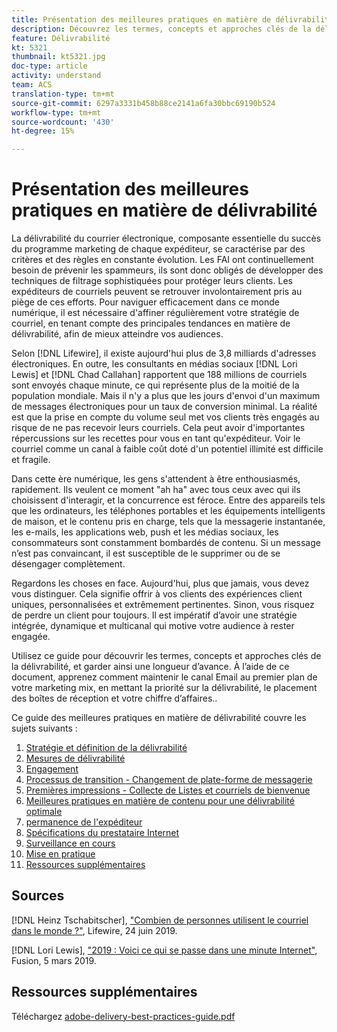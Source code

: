 ```yaml
---
title: Présentation des meilleures pratiques en matière de délivrabilité
description: Découvrez les termes, concepts et approches clés de la délivrabilité qui vous permettront d’assurer la réussite de votre programme marketing.
feature: Délivrabilité
kt: 5321
thumbnail: kt5321.jpg
doc-type: article
activity: understand
team: ACS
translation-type: tm+mt
source-git-commit: 6297a3331b458b88ce2141a6fa30bbc69190b524
workflow-type: tm+mt
source-wordcount: '430'
ht-degree: 15%

---
```



# Présentation des meilleures pratiques en matière de délivrabilité

La délivrabilité du courrier électronique, composante essentielle du succès du programme marketing de chaque expéditeur, se caractérise par des critères et des règles en constante évolution. Les FAI ont continuellement besoin de prévenir les spammeurs, ils sont donc obligés de développer des techniques de filtrage sophistiquées pour protéger leurs clients. Les expéditeurs de courriels peuvent se retrouver involontairement pris au piège de ces efforts. Pour naviguer efficacement dans ce monde numérique, il est nécessaire d&#39;affiner régulièrement votre stratégie de courriel, en tenant compte des principales tendances en matière de délivrabilité, afin de mieux atteindre vos audiences.

Selon [!DNL Lifewire], il existe aujourd&#39;hui plus de 3,8 milliards d&#39;adresses électroniques. En outre, les consultants en médias sociaux [!DNL Lori Lewis] et [!DNL Chad Callahan] rapportent que 188 millions de courriels sont envoyés chaque minute, ce qui représente plus de la moitié de la population mondiale. Mais il n&#39;y a plus que les jours d&#39;envoi d&#39;un maximum de messages électroniques pour un taux de conversion minimal. La réalité est que la prise en compte du volume seul met vos clients très engagés au risque de ne pas recevoir leurs courriels. Cela peut avoir d&#39;importantes répercussions sur les recettes pour vous en tant qu&#39;expéditeur. Voir le courriel comme un canal à faible coût doté d&#39;un potentiel illimité est difficile et fragile.

Dans cette ère numérique, les gens s&#39;attendent à être enthousiasmés, rapidement. Ils veulent ce moment &quot;ah ha&quot; avec tous ceux avec qui ils choisissent d&#39;interagir, et la concurrence est féroce. Entre des appareils tels que les ordinateurs, les téléphones portables et les équipements intelligents de maison, et le contenu pris en charge, tels que la messagerie instantanée, les e-mails, les applications web, push et les médias sociaux, les consommateurs sont constamment bombardés de contenu. Si un message n’est pas convaincant, il est susceptible de le supprimer ou de se désengager complètement.

Regardons les choses en face. Aujourd&#39;hui, plus que jamais, vous devez vous distinguer. Cela signifie offrir à vos clients des expériences client uniques, personnalisées et extrêmement pertinentes. Sinon, vous risquez de perdre un client pour toujours. Il est impératif d’avoir une stratégie intégrée, dynamique et multicanal qui motive votre audience à rester engagée.

Utilisez ce guide pour découvrir les termes, concepts et approches clés de la délivrabilité, et garder ainsi une longueur d’avance. À l’aide de ce document, apprenez comment maintenir le canal Email au premier plan de votre marketing mix, en mettant la priorité sur la délivrabilité, le placement des boîtes de réception et votre chiffre d’affaires..

Ce guide des meilleures pratiques en matière de délivrabilité couvre les sujets suivants :

1. [Stratégie et définition de la délivrabilité](/help/deliverability-strategy-and-definition.md)
2. [Mesures de délivrabilité](/help/metrics/metrics-overview.md)
3. [Engagement](/help/engagement.md)
4. [Processus de transition - Changement de plate-forme de messagerie](/help/transition-process/switching-email-platforms.md)
5. [Premières impressions - Collecte de Listes et courriels de bienvenue](/help/first-impressions/address-collection-and-list-growth.md)
6. [Meilleures pratiques en matière de contenu pour une délivrabilité optimale](/help/content-best-practices-for-optimal-delivery.md)
7. [permanence de l&#39;expéditeur](/help/sender-permanence.md)
8. [Spécifications du prestataire Internet](/help/internet-service-provider-specifics/overview.md)
9. [Surveillance en cours](/help/ongoing-monitoring.md)
10. [Mise en pratique](/help/putting-it-in-practice/putting-it-in-practice.md)
11. [Ressources supplémentaires](/help/additional-resources/general-resources.md)

## Sources

[!DNL Heinz Tschabitscher],  [&quot;Combien de personnes utilisent le courriel dans le monde ?&quot;](https://www.lifewire.com/how-many-email-users-are-there-1171213), Lifewire, 24 juin 2019.

[!DNL Lori Lewis],  [&quot;2019 : Voici ce qui se passe dans une minute Internet&quot;](https://www.allaccess.com/merge/archive/29580/2019-this-is-what-happens-in-an-internet-minute), Fusion, 5 mars 2019.

## Ressources supplémentaires

Téléchargez [adobe-delivery-best-practices-guide.pdf](/help/assets/adobe-deliverability-best-practice-guide.pdf)
